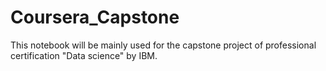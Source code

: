 # Coursera_Capstone
This notebook will be mainly used for the capstone project of professional certification "Data science" by IBM.
